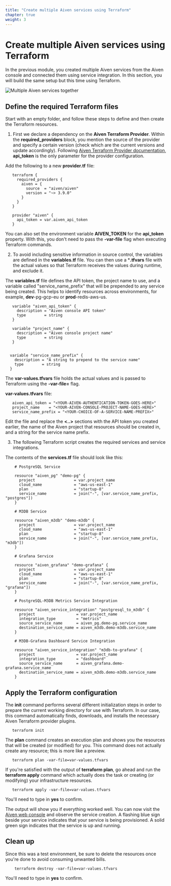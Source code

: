 ```yaml
---
title: "Create multiple Aiven services using Terraform"
chapter: true
weight: 3
---
```


# Create multiple Aiven services using Terraform

In the previous module, you created multiple Aiven services from the Aiven console and connected them using service integration. In this section, you will build the same setup but this time using Terraform.

![Multiple Aiven services together](/images/multiple-aiven-services.png)

## Define the required Terraform files

Start with an empty folder, and follow these steps to define and then create the Terraform resources.

1. First we declare a dependency on the **Aiven Terraform Provider**. Within the **required_providers** block, you mention the source of the provider and specify a certain version (check which are the current versions and update accordingly).
Following [Aiven Terraform Provider documentation](https://registry.terraform.io/providers/aiven/aiven/latest/docs), **api_token** is the only parameter for the provider configuration.

Add the following to a new **provider.tf** file:

```
   terraform {
     required_providers {
       aiven = {
         source  = "aiven/aiven"
         version = "~> 3.9.0"
       }
     }
   }
   
   provider "aiven" {
     api_token = var.aiven_api_token
   }
```

You can also set the environment variable **AIVEN_TOKEN** for the **api_token** property. With this, you don't need to pass the **-var-file** flag when executing Terraform commands.
 
2. To avoid including sensitive information in source control, the variables are defined in the **variables.tf** file. You can then use a ***.tfvars** file with the actual values so that Terraform receives the values during runtime, and exclude it.

The **variables.tf** file defines the API token, the project name to use, and a variable called "service_name_prefix" that will be prepended to any service being created. This helps to identify resources across environments, for example, **dev**-pg-gcp-eu or **prod**-redis-aws-us. 

```
   variable "aiven_api_token" {
     description = "Aiven console API token"
     type        = string
   }
   
   variable "project_name" {
     description = "Aiven console project name"
     type        = string
   }


  variable "service_name_prefix" {
    description = "A string to prepend to the service name"
    type        = string
  }
```   
   
The **var-values.tfvars** file holds the actual values and is passed to Terraform using the **-var-file=** flag.

**var-values.tfvars** file:

```
   aiven_api_token = "<YOUR-AIVEN-AUTHENTICATION-TOKEN-GOES-HERE>"
   project_name    = "<YOUR-AIVEN-CONSOLE-PROJECT-NAME-GOES-HERE>"
   service_name_prefix = "<YOUR-CHOICE-OF-A-SERVICE-NAME-PREFIX>"
```

Edit the file and replace the **<..>** sections with the API token you created earlier, the name of the Aiven project that resources should be created in, and a string for the service name prefix.

3.  The following Terraform script creates the required services and service integrations.

The contents of the **services.tf** file should look like this:

```
    # PostgreSQL Service

    resource "aiven_pg" "demo-pg" {
      project                 = var.project_name
      cloud_name              = "aws-us-east-1"
      plan                    = "startup-8"
      service_name            = join("-", [var.service_name_prefix, "postgres"])
    }

    # M3DB Service

    resource "aiven_m3db" "demo-m3db" {
      project                 = var.project_name
      cloud_name              = "aws-us-east-1"
      plan                    = "startup-8"
      service_name            = join("-", [var.service_name_prefix, "m3db"])
    }

    # Grafana Service

    resource "aiven_grafana" "demo-grafana" {
      project                 = var.project_name
      cloud_name              = "aws-us-east-1"
      plan                    = "startup-8"
      service_name            = join("-", [var.service_name_prefix, "grafana"])
    }

    # PostgreSQL-M3DB Metrics Service Integration

    resource "aiven_service_integration" "postgresql_to_m3db" {
      project                  = var.project_name
      integration_type         = "metrics"
      source_service_name      = aiven_pg.demo-pg.service_name
      destination_service_name = aiven_m3db.demo-m3db.service_name
    }

    # M3DB-Grafana Dashboard Service Integration

    resource "aiven_service_integration" "m3db-to-grafana" {
      project                  = var.project_name
      integration_type         = "dashboard"
      source_service_name      = aiven_grafana.demo-grafana.service_name
      destination_service_name = aiven_m3db.demo-m3db.service_name
    }
```   
    
## Apply the Terraform configuration

The **init** command performs several different initialization steps in order to prepare the current working directory for use with Terraform. In our case, this command automatically finds, downloads, and installs the necessary Aiven Terraform provider plugins.

```
   terraform init 
```

The **plan** command creates an execution plan and shows you the resources that will be created (or modified) for you. This command does not actually create any resource; this is more like a preview.

```
   terraform plan -var-file=var-values.tfvars
```

If you're satisfied with the output of **terraform plan**, go ahead and run the **terraform apply** command which actually does the task or creating (or modifying) your infrastructure resources. 

```
   terraform apply -var-file=var-values.tfvars
```

You'll need to type in **yes** to confirm. 

The output will show you if everything worked well. You can now visit the [Aiven web console](https://console.aiven.io) and observe the service creation. A flashing blue sign beside your service indicates that your service is being provisioned. A solid green sign indicates that the service is up and running.

## Clean up

Since this was a test environment, be sure to delete the resources once you're done to avoid consuming unwanted bills. 

```
    terraform destroy -var-file=var-values.tfvars
```

You'll need to type in **yes** to confirm.